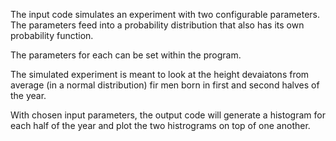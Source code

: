 The input code simulates an experiment with two configurable parameters. 
The parameters feed into a probability distribution that also has its own probability function.

The parameters for each can be set within the program.

The simulated experiment is meant to look at the height devaiatons from average (in a normal distribution) fir 
men born in first and second halves of the year.

With chosen input parameters, the output code will generate a histogram for each half of the year and plot
the two histrograms on top of one another.
